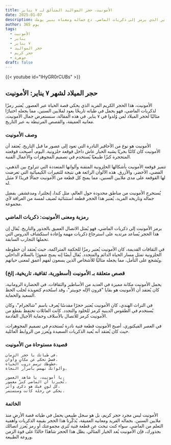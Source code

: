 ```yaml
---
title: الأمونيت، حجر المواليد المتألق لـ ٧ يناير
date: 2025-01-07
description: اشعر بأهمية الأمونيت، حجر المواليد لـ ٧ يناير الذي يرمز إلى ذكريات الماضي. دع جماله ومعناه ينير يومك.
author: 365 يوم
tags:
  - الأمونيت
  - يناير
  - ٧ يناير
  - حجر المواليد
  - حجر كريم
  - جوهرة
draft: false
---
```


{{< youtube id="IHyGR0rCUBs" >}}

## حجر الميلاد لشهر ٧ يناير: الأمونيت

الأمونيت، هذا الحجر الكريم الفريد الذي يحكي قصة الحياة عبر العصور. يُعتبر رمزًا لذكريات الماضي، فهو يحمل في طياته تاريخًا يعود لملايين السنين، مما يجعله اختيارًا مثاليًا لحجر الميلاد لمن وُلدوا في ٧ يناير. في هذه المقالة، سنستعرض جمال الأمونيت، معانيه العميقة، والقصص المرتبطة به عبر التاريخ.

### وصف الأمونيت

الأمونيت هو نوع من الأحافير النادرة التي تعود إلى عصور ما قبل التاريخ. يُعتقد أن الأمونيت كان كائنًا بحريًا يشبه الحبار عاش داخل قوقعة حلزونية. اليوم، أصبحت قوقعته المتحجرة كنزًا طبيعيًا يُستخدم في تصميم المجوهرات والأعمال الفنية.

تتميز قوقعة الأمونيت بأشكالها الحلزونية المتقنة وألوانها المتعددة التي تتراوح بين الذهبي، الفضي، الأخضر، والأزرق. هذه الألوان الرائعة هي نتيجة للتغيرات الكيميائية التي تعرضت لها القوقعة على مدى ملايين السنين، مما يمنح كل قطعة من الأمونيت جمالًا فريدًا لا مثيل له.

يُستخرج الأمونيت من مناطق محدودة حول العالم، مثل كندا، إنجلترا، ومدغشقر. بفضل جماله وتاريخه الفريد، يُعتبر هذا الحجر قطعة استثنائية تُضيف لمسة من العراقة لأي مجموعة.

### رمزية ومعنى الأمونيت: ذكريات الماضي

يرمز الأمونيت إلى ذكريات الماضي، فهو يُمثل الاتصال العميق بالجذور والتاريخ. يُقال إن هذا الحجر يُساعد مرتديه على استرجاع ذكريات مهمة وإعادة استكشاف الدروس التي تحملها التجارب السابقة.

في الثقافات القديمة، كان الأمونيت يُعتبر رمزًا للحكمة المتراكمة، حيث يُعتقد أن خطوطه الحلزونية تمثل مسار الحياة الدائم والمتجدد. يُقال أيضًا إنه يمنح شعورًا بالسلام الداخلي ويُشجع على التأمل، مما يجعله مثاليًا للأشخاص الذين يسعون لفهم أعمق لمعنى حياتهم.

### قصص متعلقة بـ الأمونيت (أسطورية، ثقافية، تاريخية، إلخ)

يحمل الأمونيت مكانة مميزة في العديد من الأساطير والثقافات. في الحضارة الرومانية، كان يُعتقد أن الأمونيت هو بقايا "قرون الإله جوبيتر"، وقد استُخدم كتعويذة لجلب الحظ السعيد والحماية.

في التراث الهندي، كان الأمونيت يُعتبر حجرًا مقدسًا يُعرف باسم "شالجرام"، وكان يُستخدم في الطقوس الدينية كرمز للخلود والتجدد. كانت العائلات تحتفظ بقطع من الأمونيت كرمز للاتصال بالأسلاف وحماية الأجيال القادمة.

في العصر الفيكتوري، أصبح الأمونيت قطعة فنية نادرة تُستخدم في تصميم المجوهرات، حيث كان يُعتقد أنه يُعيد الذكريات السعيدة ويُعزز من الروابط العائلية.

### قصيدة مستوحاة من الأمونيت

```
في طياتك يا حجر الزمان،
قصصٌ تحكي عن مكانٍ وأوان.
خطوطك ترسم دروب الحياة،
وألوانك تهمس بأسرار النجاة.

يا أمونيت، يا شاهد العصور،
تُخبرنا أن الماضي كنزٌ مغمور.
كل لونٍ فيك هو ذكرى وأثر،
يحكي عن رحلة كانت وستستمر.
```

### الخاتمة

الأمونيت ليس مجرد حجر كريم، بل هو سجل طبيعي يحمل في طياته قصة الأرض منذ ملايين السنين. بجماله الفريد ومعانيه العميقة، يُذكّرنا هذا الحجر بقيمة الذكريات وأهمية التعلم من الماضي. سواء كنت تبحث عن قطعة فنية تُثري مجموعتك أو رمز يُعزز اتصالك بجذورك، فإن الأمونيت يُعد الخيار المثالي. يظل هذا الحجر شاهدًا خالدًا على قوة الزمن وروعة الطبيعة.